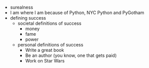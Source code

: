 * surealness
* I am where I am because of Python, NYC Python and PyGotham
* defining success
    * societal definitions of success
        * money
        * fame
        * power
    * personal definitions of success
        * Write a great book
        * Be an author (you know, one that gets paid)
        * Work on Star Wars
